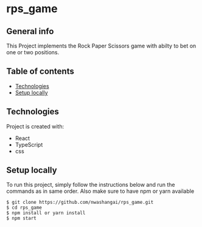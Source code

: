 # rps_game

## General info

This Project implements the Rock Paper Scissors game with abilty to bet on one or two positions.

## Table of contents

- [Technologies](#technologies)
- [Setup locally](#setup-locally)

## Technologies

Project is created with:

- React
- TypeScript
- css

## Setup locally

To run this project, simply follow the instructions below and run the commands as in same order. Also make sure to have npm or yarn available

```
$ git clone https://github.com/nwashangai/rps_game.git
$ cd rps_game
$ npm install or yarn install
$ npm start
```
